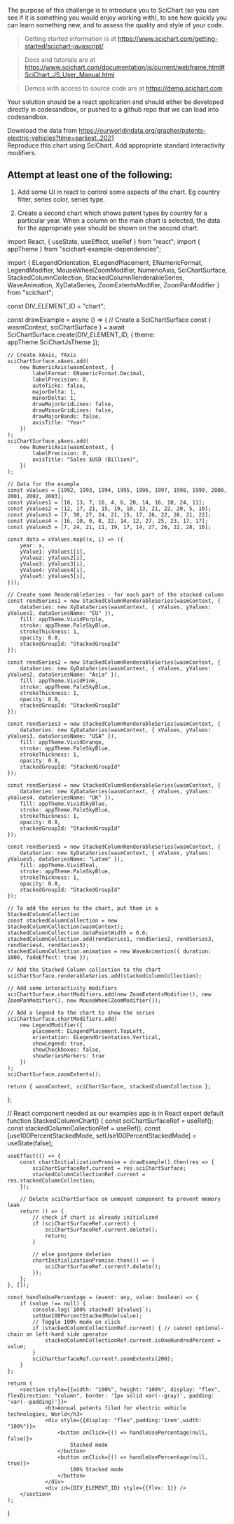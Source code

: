 The purpose of this challenge is to introduce you to SciChart (so you can see if it is something you would enjoy working with), to see how quickly you can learn something new, and to assess the quality and style of your code.

> Getting started information is at https://www.scichart.com/getting-started/scichart-javascript/.  

> Docs and tutorials are at https://www.scichart.com/documentation/js/current/webframe.html#SciChart_JS_User_Manual.html  

> Demos with access to source code are at https://demo.scichart.com

Your solution should be a react application and should either be developed directly in codesandbox, or pushed to a github repo that we can load into codesandbox.

Download the data from https://ourworldindata.org/grapher/patents-electric-vehicles?time=earliest..2021  
Reproduce this chart using SciChart.  Add appropriate standard interactivity modifiers. 

## Attempt at least one of the following:

1.  Add some UI in react to control some aspects of the chart. Eg country filter, series color, series type.

2. Create a second chart which shows patent types by country for a particular year.  When a column on the main chart is selected, the data for the appropriate year should be shown on the second chart.


import React, { useState, useEffect, useRef } from "react";
import { appTheme } from "scichart-example-dependencies";

import {
    ELegendOrientation,
    ELegendPlacement,
    ENumericFormat,
    LegendModifier,
    MouseWheelZoomModifier,
    NumericAxis,
    SciChartSurface,
    StackedColumnCollection,
    StackedColumnRenderableSeries,
    WaveAnimation,
    XyDataSeries,
    ZoomExtentsModifier,
    ZoomPanModifier
} from "scichart";

const DIV_ELEMENT_ID = "chart";

const drawExample = async () => {
    // Create a SciChartSurface
    const { wasmContext, sciChartSurface } = await SciChartSurface.create(DIV_ELEMENT_ID, {
        theme: appTheme.SciChartJsTheme
    });

    // Create XAxis, YAxis
    sciChartSurface.xAxes.add(
        new NumericAxis(wasmContext, {
            labelFormat: ENumericFormat.Decimal,
            labelPrecision: 0,
            autoTicks: false,
            majorDelta: 1,
            minorDelta: 1,
            drawMajorGridLines: false,
            drawMinorGridLines: false,
            drawMajorBands: false,
            axisTitle: "Year"
        })
    );
    sciChartSurface.yAxes.add(
        new NumericAxis(wasmContext, {
            labelPrecision: 0,
            axisTitle: "Sales $USD (Billion)", 
        })
    );

    // Data for the example
    const xValues = [1992, 1993, 1994, 1995, 1996, 1997, 1998, 1999, 2000, 2001, 2002, 2003];
    const yValues1 = [10, 13, 7, 16, 4, 6, 20, 14, 16, 10, 24, 11];
    const yValues2 = [12, 17, 21, 15, 19, 18, 13, 21, 22, 20, 5, 10];
    const yValues3 = [7, 30, 27, 24, 21, 15, 17, 26, 22, 28, 21, 22];
    const yValues4 = [16, 10, 9, 8, 22, 14, 12, 27, 25, 23, 17, 17];
    const yValues5 = [7, 24, 21, 11, 19, 17, 14, 27, 26, 22, 28, 16];

    const data = xValues.map((x, i) => ({
        year: x,
        yValue1: yValues1[i],
        yValue2: yValues2[i],
        yValue3: yValues3[i],
        yValue4: yValues4[i],
        yValue5: yValues5[i],
    }));

    // Create some RenderableSeries - for each part of the stacked column
    const rendSeries1 = new StackedColumnRenderableSeries(wasmContext, {
        dataSeries: new XyDataSeries(wasmContext, { xValues, yValues: yValues1, dataSeriesName: "EU" }),
        fill: appTheme.VividPurple,
        stroke: appTheme.PaleSkyBlue,
        strokeThickness: 1,
        opacity: 0.8,
        stackedGroupId: "StackedGroupId"
    });

    const rendSeries2 = new StackedColumnRenderableSeries(wasmContext, {
        dataSeries: new XyDataSeries(wasmContext, { xValues, yValues: yValues2, dataSeriesName: "Asia" }),
        fill: appTheme.VividPink,
        stroke: appTheme.PaleSkyBlue,
        strokeThickness: 1,
        opacity: 0.8,
        stackedGroupId: "StackedGroupId"
    });

    const rendSeries3 = new StackedColumnRenderableSeries(wasmContext, {
        dataSeries: new XyDataSeries(wasmContext, { xValues, yValues: yValues3, dataSeriesName: "USA" }),
        fill: appTheme.VividOrange,
        stroke: appTheme.PaleSkyBlue,
        strokeThickness: 1,
        opacity: 0.8,
        stackedGroupId: "StackedGroupId"
    });

    const rendSeries4 = new StackedColumnRenderableSeries(wasmContext, {
        dataSeries: new XyDataSeries(wasmContext, { xValues, yValues: yValues4, dataSeriesName: "UK" }),
        fill: appTheme.VividSkyBlue,
        stroke: appTheme.PaleSkyBlue,
        strokeThickness: 1,
        opacity: 0.8,
        stackedGroupId: "StackedGroupId"
    });

    const rendSeries5 = new StackedColumnRenderableSeries(wasmContext, {
        dataSeries: new XyDataSeries(wasmContext, { xValues, yValues: yValues5, dataSeriesName: "Latam" }),
        fill: appTheme.VividTeal,
        stroke: appTheme.PaleSkyBlue,
        strokeThickness: 1,
        opacity: 0.8,
        stackedGroupId: "StackedGroupId"
    });

    // To add the series to the chart, put them in a StackedColumnCollection
    const stackedColumnCollection = new StackedColumnCollection(wasmContext);
    stackedColumnCollection.dataPointWidth = 0.6;
    stackedColumnCollection.add(rendSeries1, rendSeries2, rendSeries3, rendSeries4, rendSeries5);
    stackedColumnCollection.animation = new WaveAnimation({ duration: 1000, fadeEffect: true });

    // Add the Stacked Column collection to the chart
    sciChartSurface.renderableSeries.add(stackedColumnCollection);

    // Add some interactivity modifiers
    sciChartSurface.chartModifiers.add(new ZoomExtentsModifier(), new ZoomPanModifier(), new MouseWheelZoomModifier());

    // Add a legend to the chart to show the series
    sciChartSurface.chartModifiers.add(
        new LegendModifier({
            placement: ELegendPlacement.TopLeft,
            orientation: ELegendOrientation.Vertical,
            showLegend: true,
            showCheckboxes: false,
            showSeriesMarkers: true
        })
    );
    sciChartSurface.zoomExtents();

    return { wasmContext, sciChartSurface, stackedColumnCollection };
};

// React component needed as our examples app is in React
export default function StackedColumnChart() {
    const sciChartSurfaceRef = useRef<SciChartSurface>();
    const stackedColumnCollectionRef = useRef<StackedColumnCollection>();
    const [use100PercentStackedMode, setUse100PercentStackedMode] = useState(false);

    useEffect(() => {
        const chartInitializationPromise = drawExample().then(res => {
            sciChartSurfaceRef.current = res.sciChartSurface;
            stackedColumnCollectionRef.current = res.stackedColumnCollection;
        });

        // Delete sciChartSurface on unmount component to prevent memory leak
        return () => {
            // check if chart is already initialized
            if (sciChartSurfaceRef.current) {
                sciChartSurfaceRef.current.delete();
                return;
            }

            // else postpone deletion
            chartInitializationPromise.then(() => {
                sciChartSurfaceRef.current?.delete();
            });
        };
    }, []);

    const handleUsePercentage = (event: any, value: boolean) => {
        if (value !== null) {
            console.log(`100% stacked? ${value}`);
            setUse100PercentStackedMode(value);
            // Toggle 100% mode on click
            if (stackedColumnCollectionRef.current) { // cannot optional-chain on left-hand side operator
                stackedColumnCollectionRef.current.isOneHundredPercent = value;
            }            
            sciChartSurfaceRef.current?.zoomExtents(200);
        }
    };

    return (
        <section style={{width: "100%", height: "100%", display: "flex", flexDirection: "column", border: '1px solid var(--gray)', padding: 'var(--padding)'}}>
                <h3>Annual patents filed for electric vehicle technologies, World</h3>
                <div style={{display: "flex",padding:'1rem',width: "100%"}}>
                    <button onClick={() => handleUsePercentage(null, false)}>
                        Stacked mode
                    </button>
                    <button onClick={() => handleUsePercentage(null, true)}>
                        100% Stacked mode
                    </button>
                </div>
                <div id={DIV_ELEMENT_ID} style={{flex: 1}} />
        </section>
    );
}